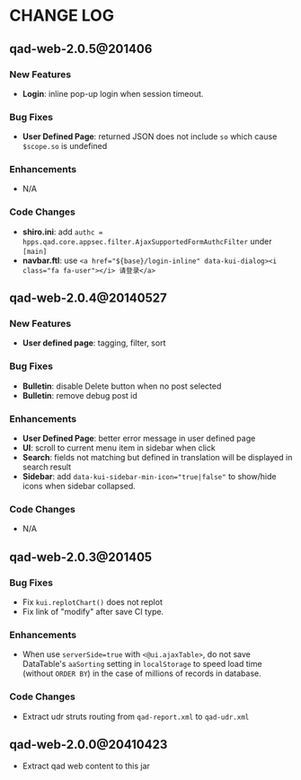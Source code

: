 # CHANGE LOG

qad-web-2.0.5@201406
-------------------

### New Features
* __Login__: inline pop-up login when session timeout.

### Bug Fixes
* __User Defined Page__: returned JSON does not include `so` which cause `$scope.so` is undefined

### Enhancements
* N/A

### Code Changes
* __shiro.ini__: add `authc = hpps.qad.core.appsec.filter.AjaxSupportedFormAuthcFilter` under `[main]`
* __navbar.ftl__: use `<a href="${base}/login-inline" data-kui-dialog><i class="fa fa-user"></i> 请登录</a>`

qad-web-2.0.4@20140527
-------------------

### New Features
* __User defined page__: tagging, filter, sort

### Bug Fixes
* __Bulletin__: disable Delete button when no post selected
* __Bulletin__: remove debug post id

### Enhancements
* __User Defined Page__: better error message in user defined page
* __UI__: scroll to current menu item in sidebar when click
* __Search__: fields not matching but defined in translation will be displayed in search result
* __Sidebar__: add `data-kui-sidebar-min-icon="true|false"` to show/hide icons when sidebar collapsed.

### Code Changes
* N/A

qad-web-2.0.3@201405
-------------------

### Bug Fixes
* Fix `kui.replotChart()` does not replot
* Fix link of "modify" after save CI type.

### Enhancements
* When use `serverSide=true` with `<@ui.ajaxTable>`, do not save DataTable's `aaSorting` setting in `localStorage` to speed load time (without `ORDER BY`) in the case of millions of records in database.

### Code Changes
* Extract udr struts routing from `qad-report.xml` to `qad-udr.xml`

qad-web-2.0.0@20410423
-------------------
* Extract qad web content to this jar